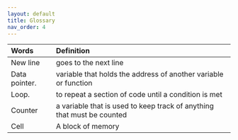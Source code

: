 ```yaml
---
layout: default
title: Glossary
nav_order: 4
---
```



| Words                      | Definition                                                                            |
|:---------------------------|:--------------------------------------------------------------------------------------|
| New line                   | goes to the next line                                                                 |
| Data pointer.              | variable that holds the address of another variable or function                       |
| Loop.                      | to repeat a section of code until a condition is met                                  | 
| Counter                    | a variable that is used to keep track of anything that must be counted                |
| Cell                       | A block of memory                                                                     |

